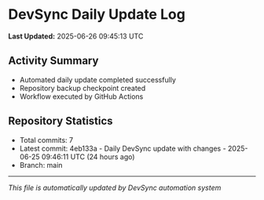 # DevSync Daily Update Log

**Last Updated:** 2025-06-26 09:45:13 UTC

## Activity Summary
- Automated daily update completed successfully
- Repository backup checkpoint created
- Workflow executed by GitHub Actions

## Repository Statistics
- Total commits: 7
- Latest commit: 4eb133a - Daily DevSync update with changes - 2025-06-25 09:46:11 UTC (24 hours ago)
- Branch: main

---
*This file is automatically updated by DevSync automation system*
